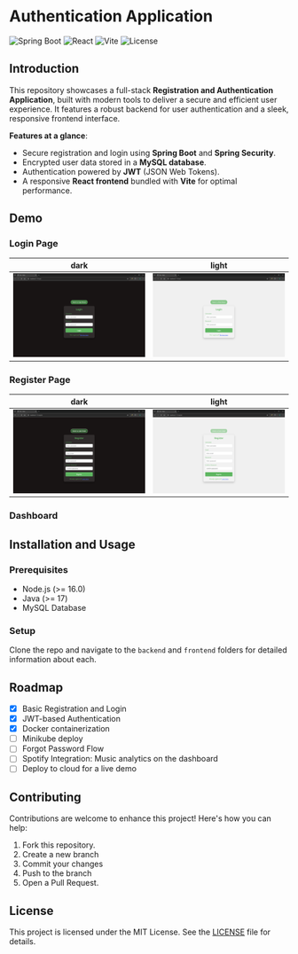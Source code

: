 # Authentication Application
![Spring Boot](https://img.shields.io/badge/Spring%20Boot-3.0-green)
![React](https://img.shields.io/badge/React-18.0-blue)
![Vite](https://img.shields.io/badge/Vite-4.0-purple)
![License](https://img.shields.io/badge/license-Apache%202.0-blue?style=flat-square&color=orange)


## Introduction
This repository showcases a full-stack 
**Registration and Authentication Application**, built with modern tools to deliver a secure and efficient user experience. It features a robust backend for user authentication and a sleek, responsive frontend interface.

**Features at a glance**:
- Secure registration and login using **Spring Boot** and **Spring Security**.
- Encrypted user data stored in a **MySQL database**.
- Authentication powered by **JWT** (JSON Web Tokens).
- A responsive **React frontend** bundled with **Vite** for optimal performance. 

## Demo 
### Login Page

| dark | light |
|------|-------|
| ![image-info](./img/login_dark.png) | ![image-info](./img/login_light.png) 

### Register Page

| dark | light |
|------|-------|
| ![image-info](./img/register_dark.png) | ![image-info](./img/register_light.png) 

### Dashboard


## Installation and Usage
### Prerequisites
- Node.js (>= 16.0)
- Java (>= 17)
- MySQL Database

### Setup
Clone the repo and navigate to the `backend` and `frontend` folders for detailed information about each. 

## Roadmap 
- [x] Basic Registration and Login
- [x] JWT-based Authentication
- [x] Docker containerization
- [ ] Minikube deploy
- [ ] Forgot Password Flow
- [ ] Spotify Integration: Music analytics on the dashboard
- [ ] Deploy to cloud for a live demo

## Contributing
Contributions are welcome to enhance this project! Here's how you can help:
1. Fork this repository.
2. Create a new branch 
3. Commit your changes 
4. Push to the branch 
5. Open a Pull Request.

## License
This project is licensed under the MIT License. See the [LICENSE](LICENSE.txt) file for details.
